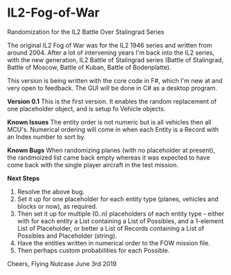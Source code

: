 # IL2-Fog-of-War
Randomization for the IL2 Battle Over Stalingrad Series

The original IL2 Fog of War was for the IL2 1946 series and written from around 2004. After a lot of intervening years I'm back into the IL2 series, with the new generation, IL2 Battle of Stalingrad series (Battle of Stalingrad, Battle of Moscow, Battle of Kuban, Battle of Bodenplatte).

This version is being written with the core code in F#, which I'm new at and very open to feedback. The GUI will be done in C# as a desktop program.

__Version 0.1__
This is the first version. It enables the random replacement of one placeholder object, and is setup fo Vehicle objects.

__Known Issues__
The entity order is not numeric but is all vehicles then all MCU's. Numerical ordering will come in when each Entity is a Record with an Index number to sort by.

__Known Bugs__ When randomizing planes (with  no placeholder at present), the randmoized list came back empty whereas it was expected to have come back with the single player aircraft in the test mission.

__Next Steps__
1. Resolve the above bug.
2. Set it up for one placeholder for each entity type (planes, vehicles and blocks or now), as required.
3. Then set it up for multiple (0..n) placeholders of each entity type - either with for each entity a List containing a List of Possibles, and a 1-element List of Placeholder, or better a List of Records containing a List of Possibles and Placeholder (string).
4. Have the entities written in numerical order to the FOW mission file.
5. Then perhaps custom probabilities for each Possible.

Cheers,
Flying Nutcase
June 3rd 2019
